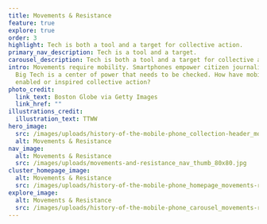 ```yaml
---
title: Movements & Resistance
feature: true
explore: true
order: 3
highlight: Tech is both a tool and a target for collective action.
primary_nav_description: Tech is a tool and a target.
carousel_description: Tech is both a tool and a target for collective action.
intro: Movements require mobility. Smartphones empower citizen journalists. And
  Big Tech is a center of power that needs to be checked. How have mobile phones
  enabled or inspired collective action?
photo_credit:
  link_text: Boston Globe via Getty Images
  link_href: ""
illustrations_credit:
  illustration_text: TTWW
hero_image:
  src: /images/uploads/history-of-the-mobile-phone_collection-header_movements-resistance-600.png
  alt: Movements & Resistance
nav_image:
  alt: Movements & Resistance
  src: /images/uploads/movements-and-resistance_nav_thumb_80x80.jpg
cluster_homepage_image:
  alt: Movements & Resistance
  src: /images/uploads/history-of-the-mobile-phone_homepage_movements-resistance-750.jpg
explore_image:
  alt: Movements & Resistance
  src: /images/uploads/history-of-the-mobile-phone_carousel_movements-resistance-300.jpg
---
```

